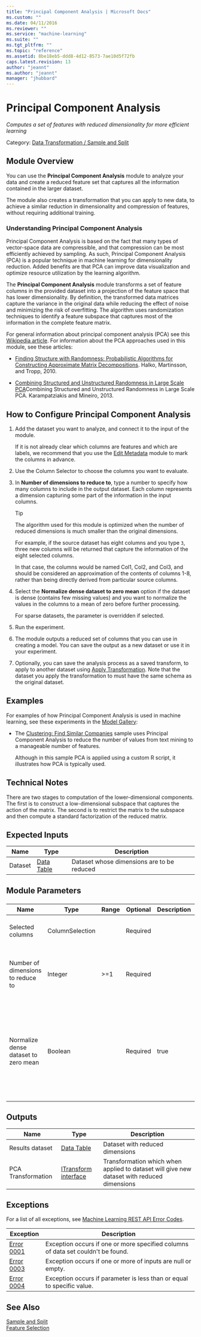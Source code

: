 ```yaml
---
title: "Principal Component Analysis | Microsoft Docs"
ms.custom: ""
ms.date: 04/11/2016
ms.reviewer: ""
ms.service: "machine-learning"
ms.suite: ""
ms.tgt_pltfrm: ""
ms.topic: "reference"
ms.assetid: 8be18eb5-ddd8-4d12-8573-7ae10d5f72fb
caps.latest.revision: 13
author: "jeannt"
ms.author: "jeannt"
manager: "jhubbard"
---
```

# Principal Component Analysis
*Computes a set of features with reduced dimensionality for more efficient learning*  
  
 Category: [Data Transformation / Sample and Split](data-transformation-sample-and-split.md)  
  
## Module Overview  
 You can use the **Principal Component Analysis** module to analyze your data and create a reduced feature set that captures all the information contained in the larger dataset.  
  
 The module also creates a transformation that you can apply to new data, to achieve a similar reduction in dimensionality and compression of features, without requiring additional training.  
  
### Understanding Principal Component Analysis  
 Principal Component Analysis is based on the fact that many types of vector-space data are compressible, and that compression can be most efficiently achieved by sampling. As such, Principal Component Analysis (PCA) is a popular technique in machine learning for dimensionality reduction. Added benefits are that PCA can improve data visualization and optimize resource utilization by the learning algorithm.  
  
 The **Principal Component Analysis** module transforms a set of feature columns in the provided dataset into a projection of the feature space that has lower dimensionality. By definition, the transformed data matrices capture the variance in the original data while reducing the effect of noise and minimizing the risk of overfitting. The algorithm uses randomization techniques to identify a feature subspace that captures most of the information in the complete feature matrix.  
  
 For general information about principal component analysis (PCA) see this [Wikipedia article](https://wikipedia.org/wiki/Principal_component_analysis). For information about the PCA approaches used in this module, see these articles:  
  
-   [Finding Structure with Randomness: Probabilistic Algorithms for Constructing Approximate Matrix Decompositions](http://arxiv.org/abs/0909.4061). Halko, Martinsson, and Tropp, 2010.  
  
-   [Combining Structured and Unstructured Randomness in Large Scale PCA](http://arxiv.org/abs/1310.6304)Combining Structured and Unstructured Randomness in Large Scale PCA. Karampatziakis and Mineiro, 2013.  
  
## How to Configure Principal Component Analysis  
  
1.  Add the dataset you want to analyze, and connect it to the input of the module.  
  
     If it is not already clear which columns are features and which are labels, we recommend that you use the [Edit Metadata](edit-metadata.md) module to mark the columns in advance.  
  
2.  Use the Column Selector to choose the columns you want to evaluate.  
  
3.  In **Number of dimensions to reduce to**, type a number to specify how many columns to include in the output dataset. Each column represents a dimension capturing some part of the information in the input columns.  
  
    > [!TIP]
    >  The algorithm used for this module is optimized when the number of reduced dimensions is much smaller than the original dimensions.  
  
     For example, if the source dataset has eight columns and you type `3`, three new columns will be returned that capture the information of the eight selected columns.  
  
     In that case, the columns would be named Col1, Col2, and Col3, and should be considered an approximation of the contents of columns 1-8, rather than being directly derived from particular source columns.  
  
4.  Select the **Normalize dense dataset to zero mean** option if the dataset is dense (contains few missing values) and you want to normalize the values in the columns to a mean of zero before further processing.  
  
     For sparse datasets, the parameter is overridden if selected.  
  
5.  Run the experiment.  
  
6.  The module outputs a reduced set of columns that you can use in creating a model. You can save the output as a new dataset or use it in your experiment.  
  
7.  Optionally, you can save the analysis process as a saved transform, to apply to another dataset using [Apply Transformation](apply-transformation.md). Note that the dataset you apply the transformation to must have the same schema as the original dataset.  
  
## Examples  
 For examples of how Principal Component Analysis is used in machine learning, see these experiments in the [Model Gallery](https://gallery.cortanaintelligence.com/):  
  
-   The [Clustering: Find Similar Companies](http://go.microsoft.com/fwlink/?LinkId=525164) sample uses Principal Component Analysis to reduce the number of values from text mining to a manageable number of features.  
  
     Although in this sample PCA is applied using a custom R script, it illustrates how PCA is typically used.  
  
## Technical Notes  
 There are two stages to computation of the lower-dimensional components. The first is to construct a low-dimensional subspace that captures the action of the matrix. The second is to restrict the matrix to the subspace and then compute a standard factorization of the reduced matrix.  
  
##  <a name="ExpectedInputs"></a> Expected Inputs  
  
|Name|Type|Description|  
|----------|----------|-----------------|  
|Dataset|[Data Table](data-table.md)|Dataset whose dimensions are to be reduced|  
  
##  <a name="parameters"></a> Module Parameters  
  
###  
  
|Name|Type|Range|Optional|Description|Default|  
|----------|----------|-----------|--------------|-----------------|-------------|  
|Selected columns|ColumnSelection||Required||Selected columns to apply PCA to|  
|Number of dimensions to reduce to|Integer|>=1|Required||The number of desired dimensions in the reduced dataset|  
|Normalize dense dataset to zero mean|Boolean||Required|true|Indicate whether the input columns will be mean normalized for dense datasets (for sparse data parameter is ignored)|  
  
##  <a name="Outputs"></a> Outputs  
  
|Name|Type|Description|  
|----------|----------|-----------------|  
|Results dataset|[Data Table](data-table.md)|Dataset with reduced dimensions|  
|PCA Transformation|[ITransform interface](itransform-interface.md)|Transformation which when applied to dataset will give new dataset with reduced dimensions|  
  
##  <a name="exceptions"></a> Exceptions  
 For a list of all exceptions, see [Machine Learning REST API Error Codes](http://msdn.microsoft.com/library/0eccb2eb-27a1-407e-88a9-2092dba847e0).  
  
|Exception|Description|  
|---------------|-----------------|  
|[Error 0001](errors/error-0001.md)|Exception occurs if one or more specified columns of data set couldn't be found.|  
|[Error 0003](errors/error-0003.md)|Exception occurs if one or more of inputs are null or empty.|  
|[Error 0004](errors/error-0004.md)|Exception occurs if parameter is less than or equal to specific value.|  
  
## See Also  
 [Sample and Split](data-transformation-sample-and-split.md)   
 [Feature Selection](feature-selection-modules.md)